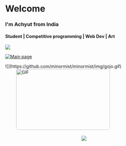 # Welcome
### I'm Achyut from India
#### Student | Competitive programming | Web Dev | Art

![](https://komarev.com/ghpvc/?username=minormist&color=red)

[![Main page](https://holopin.me/minormist)](https://holopin.io/@minormist)

<div>
![](https://github.com/minormist/minormist/img/gojo.gif)
<img style="border-radius: 5px; margin: 0 0 5px 35px;" alt="GIF" width="300px" height="195px" src="https://www.gifcen.com/gojo-gif-9-2/#gojo-gif" />
<p align="center" >
  <a href="https://github.com/anuraghazra/github-readme-stats"> 
    <img  src="https://github-readme-stats.vercel.app/api?username=minormist&&show_icons=true&theme=dark"/>
  </a>
</p>
</div>
<!---
MinorMist/MinorMist is a ✨ special ✨ repository because its `README.md` (this file) appears on your GitHub profile.
You can click the Preview link to take a look at your changes.
--->
